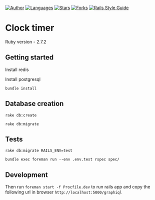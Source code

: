[![Author](https://img.shields.io/badge/author-juliocabrera820-3D3D4D?color=233D3D4&style=flat)](https://github.com/juliocabrera820)
[![Languages](https://img.shields.io/github/languages/count/juliocabrera820/clock-timer-backend?color=%233D3D4&style=flat)](#)
[![Stars](https://img.shields.io/github/stars/juliocabrera820/sinatra-demo?color=233D3D4&style=flat)](https://github.com/juliocabrera820/clock-timer-backend/stargazers)
[![Forks](https://img.shields.io/github/forks/juliocabrera820/sinatra-demo?color=233D3D4&style=flat)](https://github.com/juliocabrera820/clock-timer-backend/network/members)
[![Rails Style Guide](https://img.shields.io/badge/code_style-rubocop-brightgreen.svg)](https://github.com/rubocop/rubocop-rails)

# Clock timer

Ruby version - 2.7.2

## Getting started

Install redis

Install postgresql

`bundle install`

## Database creation

`rake db:create`

`rake db:migrate`

## Tests

`rake db:migrate RAILS_ENV=test`

`bundle exec foreman run --env .env.test rspec spec/`

## Development

Then run `foreman start -f Procfile.dev` to run rails app and copy
the following url in browser `http://localhost:5000/graphiql`
